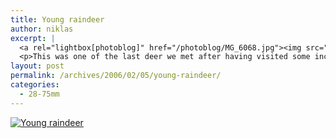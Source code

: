 ```yaml
---
title: Young raindeer
author: niklas
excerpt: |
  <a rel="lightbox[photoblog]" href="/photoblog/MG_6068.jpg"><img src="/photoblog/MG_6068.thumb.jpg" title="Young raindeer" alt="Young raindeer"/></a>
  <p>This was one of the last deer we met after having visited some incredibly shy deer. This one was young and tried to look couragous although he seemed a littlebit unsure about what was really going on. I was going full on my memory card, so while the rest have been shot in RAW, this one was shot JPEG at f/3.2 in 1/60 seconds with  400 ISO at 48mm</p>
layout: post
permalink: /archives/2006/02/05/young-raindeer/
categories:
  - 28-75mm
---
```

<a rel="lightbox[photoblog]" href="/photoblog/MG_6068.jpg"><img src="/photoblog/MG_6068.sized.jpg" title="Young raindeer" alt="Young raindeer" /></a>